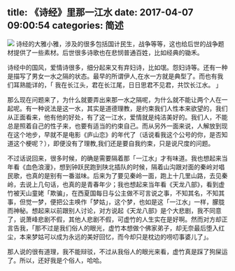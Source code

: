 title: 《诗经》里那一江水
date: 2017-04-07 09:00:54
categories: 简述
  --- 


![](http://upload-images.jianshu.io/upload_images/48180-38a56eea73d71e25.jpg?imageMogr2/auto-orient/strip%7CimageView2/2/w/1240)
诗经的大雅小雅，涉及的很多包括国计民生，战争等等，这也给后世的战争题材提供了一些素材。后世很多诗歌也在悲悯普通百姓，比如经典的锄禾。

诗经中的国风，爱情诗很多，细分起来又有弃妇诗，比如氓。怨妇诗等。还有一种是描写了男女一水之隔的状态。最早的所谓伊人,在水一方就是典型了。而也有我们耳熟能详的，「 我在长江头，君在长江尾，日日思君不见君，共饮长江水。 」

那么现在问题来了，为什么就要弄出来那一水之隔呢，为什么就不能让两个人在一起呢。有一种说法是这一水，其实是道德理教，是约束我们人性本来欲望的，我们从正面看来，他有他的好处，有了这一江水，爱情就是纯洁美好的。我们人，不能总是照着自己的性子来，也要有适当的约束自己。而从另外一面来说，人解放到现在这个地步，早就不是电影《庐山恋》的年代了（话说看我这个公号的你，是否知道这个梗呢？），即便没有了理教,我们还是要自我约束，只是说尺度的问题。

不过话说回来，很多时候，的确是需要隔着那「一江水」才有味道。我也想起来当年看《血色浪漫》，想到钟跃民跑到陕北插队的时候，隔着山沟跟对面的秦岭对唱民歌，也真的是别有一番滋味。后来为了要见秦岭一面，跑上十几里山路，去见秦岭，去说上几句话，也真的是青春年少；我也想起来当年看《天龙八部》，看到虚竹被天山童姥「欺骗」，在西夏国每日与公主做不可言说之事，不知其名，不知其事，但觉一梦，便把公主唤作「梦姑」，这个梦，也如是这「一江水」一样，朦胧而神秘。想起来以前跟别人讨论，对方说起《天龙八部》是个大悲剧，我不同意了，说萧峰悲剧不假，其他人悲剧不假，可虚竹的人生实在是好啊。然而对方却正言告我，「那不过是我们俗人的眼光，虚竹本想做个佛家弟子，却无奈最后堕入红尘，本来梦姑可以成为永远的美好回忆，而今却只是枕边的唠叨事婆儿了」。

那人说的很有道理，我不能辩驳，不过从我俗人的眼光来看，虚竹真是踩了狗屎运了。所以，还好我是个俗人，哈哈。